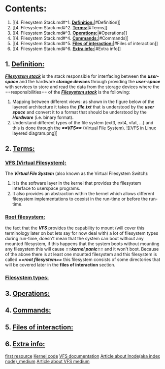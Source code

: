 # Contents:
1. [[4. Filesystem Stack.md#^1. <b><u>Definition:</u></b>|#Definition]]
2. [[4. Filesystem Stack.md#^2. <b><u>Terms:</u></b>|#Terms]]
3. [[4. Filesystem Stack.md#^3. <b><u>Operations:</u></b>|#Operations]]
4. [[4. Filesystem Stack.md#^4. <b><u>Commands:</u></b>|#Commands]]
5. [[4. Filesystem Stack.md#^5. <b><u>Files of interaction:</u></b>|#Files of interaction]]
6. [[4. Filesystem Stack.md#^6. <b><u>Extra info:</u></b>|#Extra info]]

## 1. <b><u>Definition:</u></b>
<b><u><i>Filesystem stack</i></u></b> is the stack responsible for interfacing between the ***user-space*** and the hardware ***storage devices*** through providing the ***user-space*** with services to store and read the data from the storage devices where the ==responsibilities== of the <b><u><i>Filesystem stack</i></u></b> is the following:
1. Mapping between different views: as shown in the figure below of the layered architecture it takes the <b><i>file.txt</i></b> that is understood by the <b><i>user space</i></b> and convert it to a format that should be understood by the <b><i>Hardware</i></b> (i.e. binary format).
2. Understand different types of the file system (ext3, ext4, vfat, ...) and this is done through the ***==VFS==*** (Virtual File System).
![[VFS in Linux layered diagram.png]]
## 2. <b><u>Terms:</u></b>
### <b><u>VFS (Virtual Filesystem):</u></b>
The ***Virtual File System*** (also known as the Virtual Filesystem Switch):
1. it is the software layer in the kernel that provides the filesystem interface to userspace programs.
2. It also provides an abstraction within the kernel which allows different filesystem implementations to coexist in the run-time or before the run-time.
### <b><u>Root filesystem:</u></b>
the fact that the ***VFS*** provides the capability to mount (will cover this terminology later on but lets say for now deal with)  a lot of filesystem types during run-time, doesn't mean that the system can boot without any mounted filesystem, if this happens that the system boots without mounting any filesystem this will cause ***==kernel panic==*** and it won't boot.
Because of the above there is at least one mounted filesystem and this filesystem is called ***==root filesystem==*** this filesystem consists of some directories that will be covered later in the **files of interaction** section.

### <b><u>Filesystem types:</u></b>


## 3. <b><u>Operations:</u></b>

## 4. <b><u>Commands:</u></b>

## 5. <b><u>Files of interaction:</u></b>

## 6. <b><u>Extra info:</u></b>
[first resource](https://www.starlab.io/blog/introduction-to-the-linux-virtual-filesystem-vfs-part-i-a-high-level-tour)
[Kernel code](https://elixir.bootlin.com/linux/v5.7-rc4/source/include/linux/fs.h#L2234)
[VFS documentation](https://www.kernel.org/doc/html/next/filesystems/vfs.html)
[Article about Inode(aka index node)_medium](https://medium.com/@boutnaru/linux-what-is-an-inode-7ba47a519940)
[Article about VFS medium](https://medium.com/@boutnaru/linux-vfs-virtual-file-system-2dc0f26cdfc0)
